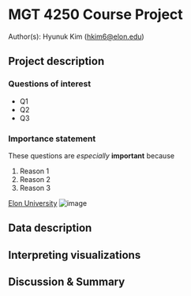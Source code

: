 # MGT 4250 Course Project
Author(s): Hyunuk Kim (hkim6@elon.edu)

## Project description
### Questions of interest
- Q1
- Q2
- Q3
### Importance statement
These questions are *especially* **important** because
1. Reason 1
2. Reason 2
3. Reason 3

[Elon University](https://www.elon.edu)
![image](https://github.com/hkim07/mgt4250spring2024/assets/39529124/d485a5ed-d1b3-4dd9-b3ce-fc32dd3255eb)

## Data description

## Interpreting visualizations

## Discussion & Summary




